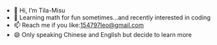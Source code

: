 - 👋 Hi, I’m Tila-Misu
- 📘 Learning math for fun sometimes...and recently interested in coding
- 📫 Reach me if you like:154797leo@gmail.com
- 😄 Only speaking Chinese and English but decide to learn more

<!---
tila-misu/tila-misu is a ✨ special ✨ repository because its `README.md` (this file) appears on your GitHub profile.
You can click the Preview link to take a look at your changes.
--->
